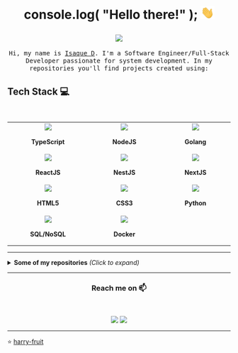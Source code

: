 # <p align="center"> console.log( "Hello there!" ); <img src="https://raw.githubusercontent.com/parth-27/parth-27/master/Hi.gif" width="30px"></p>

<p align="center"><img width=50% src="https://wompampsupport.azureedge.net/fetchimage?siteId=7575&v=2&jpgQuality=100&width=700&url=https%3A%2F%2Fi.kym-cdn.com%2Fentries%2Ficons%2Ffacebook%2F000%2F021%2F807%2Fig9OoyenpxqdCQyABmOQBZDI0duHk2QZZmWg2Hxd4ro.jpg"></p>

<p align="center"><samp>Hi, my name is <a href="https://github.com/harry-fruit" target="_blank">Isaque D</a>. I'm a Software Engineer/Full-Stack Developer passionate for system development. In my repositories you'll find projects created using:</samp></p>

## Tech Stack :computer:

<br>
<table>
<tbody>
 <tr>
<td align="center" width="500px">
<img height="55px" src="https://img.icons8.com/color/48/000000/typescript.png">
<p><b>TypeScript<b></p>
</td>

<td align="center" width="500px">
<img height=75px src="https://img.icons8.com/color/2x/nodejs.png"> 
<p><b>NodeJS<b></p>
</td>

 <td align="center" width="500px">
<img height=75px src="https://img.icons8.com/color/2x/nodejs.png](https://cdn.icon-icons.com/icons2/2107/PNG/512/file_type_go_gopher_icon_130571.png"> 
<p><b>Golang<b></p>
</td>
</tr>

<tr>
<td align="center">
<img height=55px src="https://upload.wikimedia.org/wikipedia/commons/a/a7/React-icon.svg">
<p><b>ReactJS<b></p>
</td>
 
<td align="center">
<img height="50px" src="https://docs.nestjs.com/assets/logo-small.svg">
<p><b>NestJS<b></p>
</td>
 
<td align="center">
<img height="50px" src="https://upload.wikimedia.org/wikipedia/commons/8/8e/Nextjs-logo.svg">
<p><b>NextJS<b></p>
</td>

</tr>

<tr>
<td align="center">
<img height="55px" src="https://img.icons8.com/color/2x/html-5.png">
<p><b>HTML5<b></p>
</td>

<td align="center" >
<img height=55px src="https://img.icons8.com/color/64/000000/css3.png">
<p><b>CSS3</b></p>
</td>

<td align="center">
<img height=55px src="https://img.icons8.com/color/2x/python.png">
<p><b>Python</b></p>
</td>
</tr>
 
<tr>
<td align="center">
<img height=45px src="https://img.icons8.com/ios/50/000000/database.png">
 <p><b>SQL/NoSQL</b></p>
</td>
<td align="center">
<img height=65px src="https://img.icons8.com/color/48/000000/docker.png"> 
<p><b>Docker</b></p>
</td>
</tr>

</tbody>
</table>

____

<details>
  
<summary>
  <b>Some of my repositories</b> <i>(Click to expand)</i>
</summary>

### Web Applications
 <h3><b>Front-end Apps</b></h3>
<ul>
  <li>
   <h4><b>SPA - Gym</b></h4>
   <h5><b>Description</b></h5>
   <p><i>- Build with React.js</i></p>
   <p><i>- GitHub Repository: <a href="https://github.com/harry-fruit/Gym">Click here</a></i></p>
   <p><i>- Website: <a href="https://gym-project.netlify.app/">Click here</a></i></p>
  </li>
  <li>
    <h4><b>Brás Cubas's Kitchen</b></h4>
    <h5><b>Description</b></h5>
    <p><i>- Build without any framework - HTML5, CSS3, JS</i></p>
    <p><i>- GitHub Repository: <a href="https://github.com/harry-fruit/Cozinha-Bras-Cubas">Click here</a></i></p>
    <p><i>- Website: <a href="https://bras-kitchen.netlify.app/">Click here</a></i></p>
  </li>
</ul>
 <h3><b>Back-end Apps</b></h3>
 <ul>
    <li>
        <h4><b>Basic REST API</b></h4>
        <h5><b>Description</b></h5>
        <p><i>- Build with Nest.js, Typescript, MariaDB and Docker.</i></p>
        <p><i>- This project initially has been created to supply an Angular 9 application.</i></p>
        <p><i>- GitHub Repository: <a href="https://github.com/harry-fruit/backend-nestjs-project">Click here</a></i></p>
    </li>
    <li>
        <h4><b>REST API</b></h4>
        <h5><b>Description</b></h5>
        <p><i>- Build with Express.js, Typescript, Postgres and Docker.</i></p>
        <p><i>- This project initially has been created to explore the power of TypeScript and Express.js.</i></p>
        <p><i>- GitHub Repository: <a href="https://github.com/harry-fruit/express-api">Click here</a></i></p>
  </li>
</ul>
  
  ### Desktop Applications
  <ul>
    <li><a href="https://github.com/harry-fruit/Conversor-de-bases">Base Converter</a></li>
  </ul>

</details>

____

<h3 align="center">Reach me on 📫</h3>
<br>
<p align="center">
<a href="https://www.linkedin.com/in/isaque-d-moreira-578697191/"><img src="https://img.shields.io/badge/linkedin-%230077B5.svg?&style=for-the-badge&logo=linkedin&logoColor=white"/></a>
<a href="https://www.instagram.com/isaq.js/"><img src="https://img.shields.io/badge/instagram-%23E4405F.svg?&style=for-the-badge&logo=instagram&logoColor=white"/></a>
</p>


____



<p align="center">

⭐️ [harry-fruit](https://github.com/harry-fruit)
 
</p>

